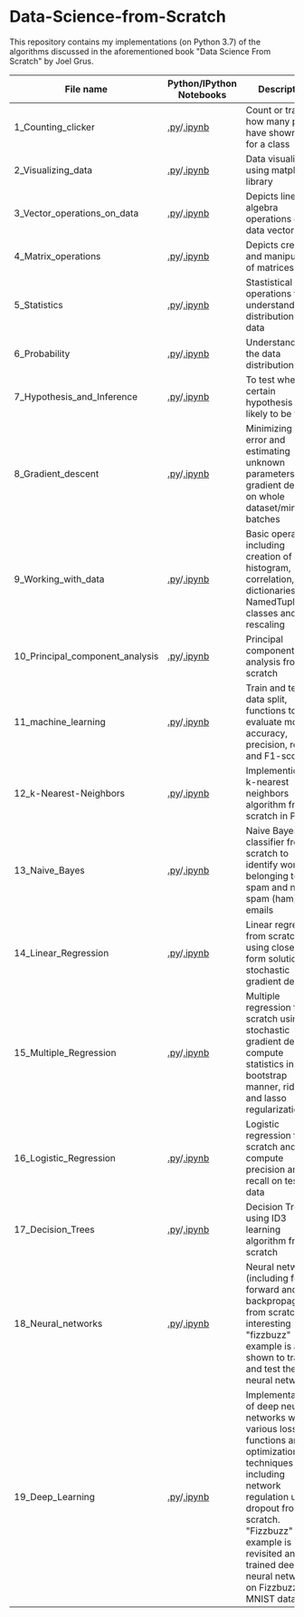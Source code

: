 # Data-Science-from-Scratch
This repository contains my implementations (on Python 3.7) of the algorithms discussed in the aforementioned book "Data Science From Scratch" by Joel Grus.

| **File name** |  **Python/IPython Notebooks** |**Description** |
| ------------- | ----------------------------------|--------------| 
| 1_Counting_clicker |[.py](https://github.com/RuchikaVermaVaid/Data-Science-from-Scratch/blob/master/CountingClicker.py)/[.ipynb](https://github.com/RuchikaVermaVaid/Data-Science-from-Scratch/blob/master/CountingClicker.ipynb)|Count or track how many people have shown up for a class|
| 2_Visualizing_data | [.py](https://github.com/RuchikaVermaVaid/Data-Science-from-Scratch/blob/master/Visualizing_data.py)/[.ipynb](https://github.com/RuchikaVermaVaid/Data-Science-from-Scratch/blob/master/Visualizing_data.ipynb) | Data visualization using matplotlib library|
| 3_Vector_operations_on_data | [.py](https://github.com/RuchikaVermaVaid/Data-Science-from-Scratch/blob/master/Vector_operations_on_data.py)/[.ipynb](https://github.com/RuchikaVermaVaid/Data-Science-from-Scratch/blob/master/DataAsVectors.ipynb) |Depicts linear algebra operations on data vectors|
| 4_Matrix_operations | [.py](https://github.com/RuchikaVermaVaid/Data-Science-from-Scratch/blob/master/matrix_operations.py)/[.ipynb](https://github.com/RuchikaVermaVaid/Data-Science-from-Scratch/blob/master/Matrix_operations.ipynb) |Depicts creation and manipulation of matrices|
| 5_Statistics | [.py](https://github.com/RuchikaVermaVaid/Data-Science-from-Scratch/blob/master/Statistics.py)/[.ipynb](https://github.com/RuchikaVermaVaid/Data-Science-from-Scratch/blob/master/Statistics.ipynb)| Stastistical operations to understand the distribution of data|
| 6_Probability| [.py](https://github.com/ruchikavermavaid/Data-Science-from-Scratch-Python/blob/master/Probability.py)/[.ipynb](https://github.com/ruchikavermavaid/Data-Science-from-Scratch-Python/blob/master/Probability.ipynb)| Understanding the data distribution|
| 7_Hypothesis_and_Inference | [.py](https://github.com/ruchikavermavaid/Data-Science-from-Scratch-Python/blob/master/Hypothesis_and_Inference.py)/[.ipynb](https://github.com/ruchikavermavaid/Data-Science-from-Scratch-Python/blob/master/Hypothesis%20and%20inference.ipynb)|To test whether a certain hypothesis is likely to be true|
| 8_Gradient_descent |[.py](https://github.com/ruchikaverma-iitg/Data-Science-from-Scratch-Python/blob/master/gradient_descent.py)/[.ipynb](https://github.com/ruchikaverma-iitg/Data-Science-from-Scratch-Python/blob/master/gradient_descent.ipynb)| Minimizing the error and estimating unknown parameters using gradient descent on whole dataset/mini-batches|
| 9_Working_with_data |[.py](https://github.com/ruchikaverma-iitg/Data-Science-from-Scratch-Python/blob/master/working_with_data.py)/[.ipynb](https://github.com/ruchikaverma-iitg/Data-Science-from-Scratch-Python/blob/master/Working%20with%20data.ipynb)| Basic operations including creation of data histogram,  correlation, dictionaries, NamedTuple, classes and rescaling|
| 10_Principal_component_analysis |[.py](https://github.com/ruchikaverma-iitg/Data-Science-from-Scratch-Python/blob/master/pca.py)/[.ipynb](https://github.com/ruchikaverma-iitg/Data-Science-from-Scratch-Python/blob/master/pca.ipynb)| Principal component analysis from scratch|
| 11_machine_learning|[.py](https://github.com/ruchikaverma-iitg/Data-Science-from-Scratch-Python/blob/master/machine_learning.py)/[.ipynb](https://github.com/ruchikaverma-iitg/Data-Science-from-Scratch-Python/blob/master/machine_learning.ipynb)| Train and test data split, functions to evaluate model's accuracy, precision, recall and F1-score|
| 12_k-Nearest-Neighbors|[.py](https://github.com/ruchikaverma-iitg/Data-Science-from-Scratch-Python/blob/master/k-Nearest_Neighbors.py)/[.ipynb](https://github.com/ruchikaverma-iitg/Data-Science-from-Scratch-Python/blob/master/k-Nearest_Neighbors.ipynb)| Implemention of k-nearest neighbors algorithm from scratch in Python|
| 13_Naive_Bayes|[.py](https://github.com/ruchikaverma-iitg/Data-Science-from-Scratch-Python/blob/master/NaiveBayes.py)/[.ipynb](https://github.com/ruchikaverma-iitg/Data-Science-from-Scratch-Python/blob/master/Naive%20Bayes.ipynb)| Naive Bayes classifier from scratch to identify words belonging to spam and not spam (ham) emails|
| 14_Linear_Regression|[.py](https://github.com/ruchikaverma-iitg/Data-Science-from-Scratch-Python/blob/master/linear_regression.py)/[.ipynb](https://github.com/ruchikaverma-iitg/Data-Science-from-Scratch-Python/blob/master/linear_regression.ipynb)| Linear regression from scratch using closed form solution and stochastic gradient descent|
| 15_Multiple_Regression|[.py](https://github.com/ruchikaverma-iitg/Data-Science-from-Scratch-Python/blob/master/multiple_regression.py)/[.ipynb](https://github.com/ruchikaverma-iitg/Data-Science-from-Scratch-Python/blob/master/multiple_regression.ipynb)| Multiple regression from scratch using stochastic gradient descent, compute statistics in bootstrap manner, ridge and lasso regularization|
| 16_Logistic_Regression|[.py](https://github.com/ruchikaverma-iitg/Data-Science-from-Scratch-Python/blob/master/logistic_regression.py)/[.ipynb](https://github.com/ruchikaverma-iitg/Data-Science-from-Scratch-Python/blob/master/Logistic%20Regression.ipynb)| Logistic regression from scratch and compute precision and recall on testing data|
| 17_Decision_Trees|[.py](https://github.com/ruchikaverma-iitg/Data-Science-from-Scratch-Python/blob/master/Decision_Trees.py)/[.ipynb](https://github.com/ruchikaverma-iitg/Data-Science-from-Scratch-Python/blob/master/Decision_Trees.ipynb)| Decision Trees using ID3 learning algorithm from scratch|
| 18_Neural_networks|[.py](https://github.com/ruchikaverma-iitg/Data-Science-from-Scratch-Python/blob/master/Neural_networks.py)/[.ipynb](https://github.com/ruchikaverma-iitg/Data-Science-from-Scratch-Python/blob/master/Neural_networks.ipynb) | Neural network (including feed-forward and backpropagation) from scratch. An interesting "fizzbuzz" example is also shown to train and test the neural network|
| 19_Deep_Learning|[.py](https://github.com/ruchikaverma-iitg/Data-Science-from-Scratch-Python/blob/master/Deep_Learning.py)/[.ipynb](https://github.com/ruchikaverma-iitg/Data-Science-from-Scratch-Python/blob/master/Deep_Learning.ipynb) | Implementation of deep neural networks with various loss functions and optimization techniques including network regulation using dropout from scratch. "Fizzbuzz" example is revisited and trained deep neural networks on Fizzbuzz and MNIST data.|
